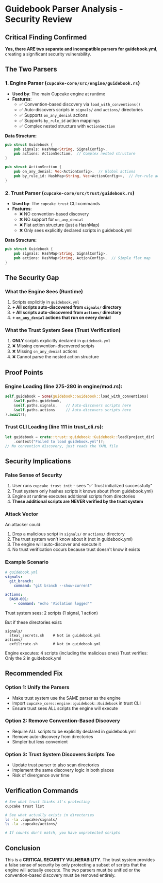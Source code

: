# Guidebook Parser Analysis - Security Review

## Critical Finding Confirmed

**Yes, there ARE two separate and incompatible parsers for guidebook.yml**, creating a significant security vulnerability.

## The Two Parsers

### 1. Engine Parser (`cupcake-core/src/engine/guidebook.rs`)
- **Used by**: The main Cupcake engine at runtime
- **Features**:
  - ✅ Convention-based discovery via `load_with_conventions()`
  - ✅ Auto-discovers scripts in `signals/` and `actions/` directories
  - ✅ Supports `on_any_denial` actions
  - ✅ Supports `by_rule_id` action mappings
  - ✅ Complex nested structure with `ActionSection`

**Data Structure:**
```rust
pub struct Guidebook {
    pub signals: HashMap<String, SignalConfig>,
    pub actions: ActionSection,  // Complex nested structure
}

pub struct ActionSection {
    pub on_any_denial: Vec<ActionConfig>,  // Global actions
    pub by_rule_id: HashMap<String, Vec<ActionConfig>>,  // Per-rule actions
}
```

### 2. Trust Parser (`cupcake-core/src/trust/guidebook.rs`)
- **Used by**: The `cupcake trust` CLI commands
- **Features**:
  - ❌ NO convention-based discovery
  - ❌ NO support for `on_any_denial`
  - ❌ Flat action structure (just a HashMap)
  - ❌ Only sees explicitly declared scripts in guidebook.yml

**Data Structure:**
```rust
pub struct Guidebook {
    pub signals: HashMap<String, SignalConfig>,
    pub actions: HashMap<String, ActionConfig>,  // Simple flat map
}
```

## The Security Gap

### What the Engine Sees (Runtime)
1. Scripts explicitly in `guidebook.yml`
2. **+ All scripts auto-discovered from `signals/` directory**
3. **+ All scripts auto-discovered from `actions/` directory**
4. **+ `on_any_denial` actions that run on every denial**

### What the Trust System Sees (Trust Verification)
1. **ONLY** scripts explicitly declared in `guidebook.yml`
2. ❌ Missing convention-discovered scripts
3. ❌ Missing `on_any_denial` actions
4. ❌ Cannot parse the nested action structure

## Proof Points

### Engine Loading (line 275-280 in engine/mod.rs):
```rust
self.guidebook = Some(guidebook::Guidebook::load_with_conventions(
    &self.paths.guidebook,
    &self.paths.signals,    // Auto-discovers scripts here
    &self.paths.actions     // Auto-discovers scripts here
).await?);
```

### Trust CLI Loading (line 111 in trust_cli.rs):
```rust
let guidebook = crate::trust::guidebook::Guidebook::load(project_dir)
    .context("Failed to load guidebook.yml")?;
// No convention discovery, just reads the YAML file
```

## Security Implications

### False Sense of Security
1. User runs `cupcake trust init` - sees "✅ Trust initialized successfully"
2. Trust system only hashes scripts it knows about (from guidebook.yml)
3. Engine at runtime executes additional scripts from directories
4. **These additional scripts are NEVER verified by the trust system**

### Attack Vector
An attacker could:
1. Drop a malicious script in `signals/` or `actions/` directory
2. The trust system won't know about it (not in guidebook.yml)
3. The engine will auto-discover and execute it
4. No trust verification occurs because trust doesn't know it exists

### Example Scenario
```yaml
# guidebook.yml
signals:
  git_branch:
    command: "git branch --show-current"

actions:
  BASH-001:
    - command: "echo 'Violation logged'"
```

Trust system sees: 2 scripts (1 signal, 1 action)

But if these directories exist:
```
signals/
  steal_secrets.sh    # Not in guidebook.yml
actions/  
  exfiltrate.sh       # Not in guidebook.yml
```

Engine executes: 4 scripts (including the malicious ones)
Trust verifies: Only the 2 in guidebook.yml

## Recommended Fix

### Option 1: Unify the Parsers
- Make trust system use the SAME parser as the engine
- Import `cupcake_core::engine::guidebook::Guidebook` in trust CLI
- Ensure trust sees ALL scripts the engine will execute

### Option 2: Remove Convention-Based Discovery
- Require ALL scripts to be explicitly declared in guidebook.yml
- Remove auto-discovery from directories
- Simpler but less convenient

### Option 3: Trust System Discovers Scripts Too
- Update trust parser to also scan directories
- Implement the same discovery logic in both places
- Risk of divergence over time

## Verification Commands

```bash
# See what trust thinks it's protecting
cupcake trust list

# See what actually exists in directories
ls -la .cupcake/signals/
ls -la .cupcake/actions/

# If counts don't match, you have unprotected scripts
```

## Conclusion

This is a **CRITICAL SECURITY VULNERABILITY**. The trust system provides a false sense of security by only protecting a subset of scripts that the engine will actually execute. The two parsers must be unified or the convention-based discovery must be removed entirely.